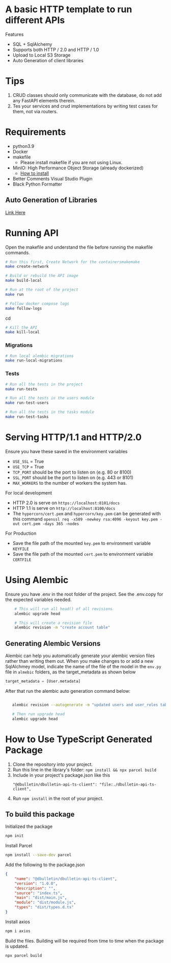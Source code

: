 # A basic HTTP template to run different APIs

Features
- SQL + SqlAlchemy
- Supports both HTTP / 2.0 and HTTP / 1.0
- Upload to Local S3 Storage
- Auto Generation of client libraries

#

# Tips
1. CRUD classes should only communicate with the database, do not add any FastAPI elements therein.
2. Tes your services and crud implementations by writing test cases for them, not via routers. 

#

# Requirements
- python3.9
- Docker
- makefile
    * Please install makefile if you are not using Linux.
- MinIO: High Performance Object Storage (already dockerized)
    * [How to install](https://hub.docker.com/r/minio/minio)
- Better Comments Visual Studio Plugin
- Black Python Formatter

## Auto Generation of Libraries
[Link Here](https://github.com/codelorhd/regnify-fastapi-template/tree/main/docs/client-libraries)

# 

# Running API
Open the makefile and understand the file before running the makefile commands.

```sh
# Run this first, Create Network for the containersmakemake 
make create-network
```

```sh
# Build or rebuild the API image
make build-local
```

```sh
# Run at the root of the project
make run
```

```sh
# Follow docker compose logs
make follow-logs
```
cd
```sh
# Kill the API
make kill-local
```

### Migrations

```sh
# Run local alembic migrations
make run-local-migrations
```

### Tests

```sh
# Run all the tests in the project
make run-tests
```


```sh
# Run all the tests in the users module
make run-test-users
```

```sh
# Run all the tests in the tasks module
make run-test-tasks
```

# Serving HTTP/1.1 and HTTP/2.0
Ensure you have these saved in the environment variables
- `USE_SSL` = True
- `USE_TCP` = True
- `TCP_PORT` should be the port to listen on (e.g. 80 or 8100)
- `SSL_PORT` should be the port to listen on (e.g. 443 or 8101)
- `MAX_WORKERS` to the number of workers the system has.

For local development
- HTTP 2.0 is serve on `https://localhost:8101/docs`
- HTTP 1.1 is serve on `http://localhost:8100/docs`
- The `hypercorn/cert.pem` and `hypercorn/key.pem` can be generated with this command `openssl req -x509 -newkey rsa:4096 -keyout key.pem -out cert.pem -days 365 -nodes`

For Production
- Save the file path of the mounted `key.pem` to environment variable `KEYFILE` 
- Save the file path of the mounted `cert.pem` to environment variable `CERTFILE` 


# 

# Using Alembic

Ensure you have .env in the root folder of the project. See the .env.copy for the expected variables needed.

```sh
    # This will run all head() of all revisions
    alembic upgrade head
```

```sh
    # This will create a revision file
    alembic revision -m "create account table"
```

## Generating Alembic Versions
Alembic can help you automatically generate your alembic version files rather than writing them out.
When you make changes to or add a new SqlAlchmey model, indicate the name of the file of the model in the `env.py` file in `almebic` folders, 
as the target_metadata as shown below
```python
target_metadata = [User.metadata]
```

After that run the alembic auto generation command below:

```sh

   alembic revision --autogenerate -m "updated users and user_roles table"

   # Then run upgrade head
   alembic upgrade head
```

#

# How to Use TypeScript Generated Package
1. Clone the repository into your project.
2. Run this line in the library's folder: `npm install && npx parcel build`
3. Include in your project's package.json like this
    ```
    "@dbulletin/dbulletin-api-ts-client": "file:./dbulletin-api-ts-client",
    ```
4. Run `npm install` in the root of your project.

## To build this package
Initialized the package
```sh
npm init
```

Install Parcel
```sh
npm install --save-dev parcel
```

Add the following to the package.json
```json
{
    "name": "@dbulletin/dbulletin-api-ts-client",
    "version": "1.0.0",
    "description": "",
    "source": "index.ts",
    "main": "dist/main.js",
    "module": "dist/module.js",
    "types": "dist/types.d.ts"
}
```

Install axios
```sh
npm i axios
```

Build the files. Building will be required from time to time when the package is updated.
```sh
npx parcel build
```
